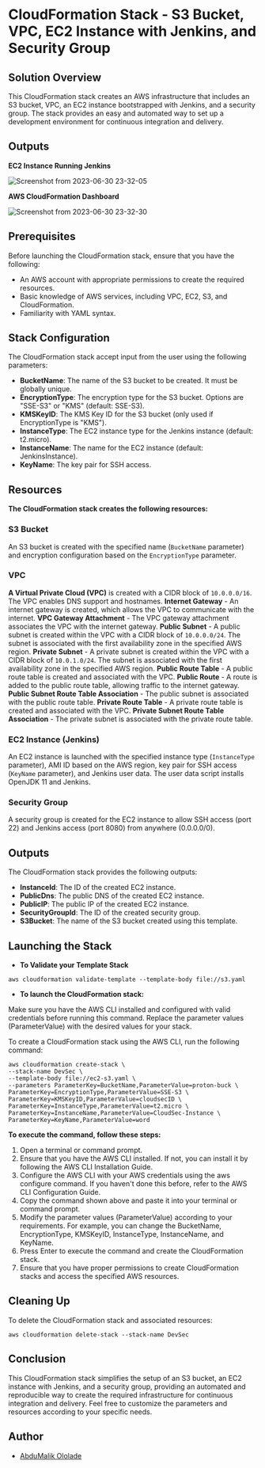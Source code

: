 # CloudFormation Stack - S3 Bucket, VPC, EC2 Instance with Jenkins, and Security Group

## Solution Overview

This CloudFormation stack creates an AWS infrastructure that includes an S3 bucket, VPC, an EC2 instance bootstrapped with Jenkins, and a security group. The stack provides an easy and automated way to set up a development environment for continuous integration and delivery.

## Outputs

**EC2 Instance Running Jenkins**

![Screenshot from 2023-06-30 23-32-05](https://github.com/abdulmalik-devs/cloudformation-stack-vpc-ec2-s3/assets/62616273/18c281ca-b8f2-43fe-9f7a-00da4ababb7e)

**AWS CloudFormation Dashboard**

![Screenshot from 2023-06-30 23-32-30](https://github.com/abdulmalik-devs/cloudformation-stack-vpc-ec2-s3/assets/62616273/b5e0382c-3bf6-42d4-bf32-756675b4a12e)


## Prerequisites

Before launching the CloudFormation stack, ensure that you have the following:

- An AWS account with appropriate permissions to create the required resources.
- Basic knowledge of AWS services, including VPC, EC2, S3, and CloudFormation.
- Familiarity with YAML syntax.

## Stack Configuration

The CloudFormation stack accept input from the user using the following parameters:

- **BucketName**: The name of the S3 bucket to be created. It must be globally unique.
- **EncryptionType**: The encryption type for the S3 bucket. Options are "SSE-S3" or "KMS" (default: SSE-S3).
- **KMSKeyID**: The KMS Key ID for the S3 bucket (only used if EncryptionType is "KMS").
- **InstanceType**: The EC2 instance type for the Jenkins instance (default: t2.micro).
- **InstanceName**: The name for the EC2 instance (default: JenkinsInstance).
- **KeyName**: The key pair for SSH access.

## Resources

**The CloudFormation stack creates the following resources:**

### S3 Bucket

An S3 bucket is created with the specified name (`BucketName` parameter) and encryption configuration based on the `EncryptionType` parameter.

### VPC

**A Virtual Private Cloud (VPC)** is created with a CIDR block of `10.0.0.0/16`. The VPC enables DNS support and hostnames. 
**Internet Gateway** - An internet gateway is created, which allows the VPC to communicate with the internet.
**VPC Gateway Attachment** - The VPC gateway attachment associates the VPC with the internet gateway.
**Public Subnet** - A public subnet is created within the VPC with a CIDR block of `10.0.0.0/24`. The subnet is associated with the first availability zone in the specified AWS region. 
**Private Subnet** - A private subnet is created within the VPC with a CIDR block of `10.0.1.0/24`. The subnet is associated with the first availability zone in the specified AWS region.
**Public Route Table** - A public route table is created and associated with the VPC.
**Public Route** - A route is added to the public route table, allowing traffic to the internet gateway.
**Public Subnet Route Table Association** - The public subnet is associated with the public route table.
**Private Route Table** - A private route table is created and associated with the VPC.
**Private Subnet Route Table Association** - The private subnet is associated with the private route table.

### EC2 Instance (Jenkins)

An EC2 instance is launched with the specified instance type (`InstanceType` parameter), AMI ID based on the AWS region, key pair for SSH access (`KeyName` parameter), and Jenkins user data. The user data script installs OpenJDK 11 and Jenkins.

### Security Group

A security group is created for the EC2 instance to allow SSH access (port 22) and Jenkins access (port 8080) from anywhere (0.0.0.0/0).

## Outputs

The CloudFormation stack provides the following outputs:

- **InstanceId**: The ID of the created EC2 instance.
- **PublicDns**: The public DNS of the created EC2 instance.
- **PublicIP**: The public IP of the created EC2 instance.
- **SecurityGroupId**: The ID of the created security group.
- **S3Bucket**: The name of the S3 bucket created using this template.

## Launching the Stack

- **To Validate your Template Stack**

```shell
aws cloudformation validate-template --template-body file://s3.yaml
```

- **To launch the CloudFormation stack:**

Make sure you have the AWS CLI installed and configured with valid credentials before running this command. Replace the parameter values (ParameterValue) with the desired values for your stack.

To create a CloudFormation stack using the AWS CLI, run the following command:

```shell
aws cloudformation create-stack \
--stack-name DevSec \
--template-body file://ec2-s3.yaml \
--parameters ParameterKey=BucketName,ParameterValue=proton-buck \
ParameterKey=EncryptionType,ParameterValue=SSE-S3 \
ParameterKey=KMSKeyID,ParameterValue=cloudsecID \
ParameterKey=InstanceType,ParameterValue=t2.micro \
ParameterKey=InstanceName,ParameterValue=CloudSec-Instance \
ParameterKey=KeyName,ParameterValue=word
``` 

**To execute the command, follow these steps:**

1. Open a terminal or command prompt.
2. Ensure that you have the AWS CLI installed. If not, you can install it by following the AWS CLI Installation Guide.
3. Configure the AWS CLI with your AWS credentials using the aws configure command. If you haven't done this before, refer to the AWS CLI    Configuration Guide.
4. Copy the command shown above and paste it into your terminal or command prompt.
5. Modify the parameter values (ParameterValue) according to your requirements. For example, you can change the BucketName, EncryptionType, KMSKeyID, InstanceType, InstanceName, and KeyName.
6. Press Enter to execute the command and create the CloudFormation stack.
7. Ensure that you have proper permissions to create CloudFormation stacks and access the specified AWS resources.

## Cleaning Up

To delete the CloudFormation stack and associated resources:

```shell
aws cloudformation delete-stack --stack-name DevSec
```

## Conclusion

This CloudFormation stack simplifies the setup of an S3 bucket, an EC2 instance with Jenkins, and a security group, providing an automated and reproducible way to create the required infrastructure for continuous integration and delivery. Feel free to customize the parameters and resources according to your specific needs.

## Author

* [AbduMalik Ololade](https://github.com/abdulmalik-devs)